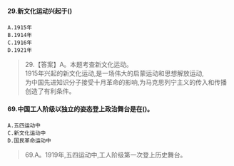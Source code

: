 #### 29.新文化运动兴起于()
    A.1915年
    B.1914年
    C.1916年
    D.1921年
>   29.【答案】A。本题考查新文化运动。  
1915年兴起的新文化运动,是一场伟大的启蒙运动和思想解放运动,  
为中国先进知识分子接受十月革命的影响,为马克思列宁主义的传入和传播创造了有利条件。  

#### 69.中国工人阶级以独立的姿态登上政治舞台是在()。
    A.五四运动中
    C.新文化运动中
    D.国民革命运动中
>   69.A。1919年,五四运动中,工人阶级第一次登上历史舞台。



















